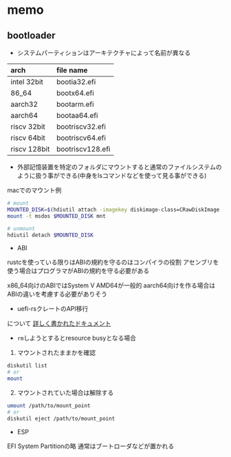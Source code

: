 # memo

## bootloader

- システムパーティションはアーキテクチャによって名前が異なる

| arch         | file name        |
| :----------- | :--------------- |
| intel 32bit  | bootia32.efi     |
| 86_64        | bootx64.efi      |
| aarch32      | bootarm.efi      |
| aarch64      | bootaa64.efi     |
| riscv 32bit  | bootriscv32.efi  |
| riscv 64bit  | bootriscv64.efi  |
| riscv 128bit | bootriscv128.efi |

- 外部記憶装置を特定のフォルダにマウントすると通常のファイルシステムのように扱う事ができる(中身をlsコマンドなどを使って見る事ができる)

macでのマウント例

```sh
# mount
MOUNTED_DISK=$(hdiutil attach -imagekey diskimage-class=CRawDiskImage -nomount ./disk.img)
mount -t msdos $MOUNTED_DISK mnt

# unmount
hdiutil detach $MOUNTED_DISK
```

- ABI

rustcを使っている限りはABIの規約を守るのはコンパイラの役割
アセンブリを使う場合はプログラマがABIの規約を守る必要がある

x86_64向けのABIではSystem V AMD64が一般的
aarch64向けを作る場合はABIの違いを考慮する必要がありそう

- uefi-rsクレートのAPI移行

について [詳しく書かれたドキュメント](https://github.com/rust-osdev/uefi-rs/blob/13c1c2be2b17edd73a9565d89431a9266273f8a8/docs/funcs_migration.md?plain=1#L50)

- `rm`しようとするとresource busyとなる場合

1. マウントされたままかを確認

```sh
diskutil list
# or
mount
```

2. マウントされていた場合は解除する

```sh
umount /path/to/mount_point
# or
diskutil eject /path/to/mount_point
```

- ESP

EFI System Partitionの略
通常はブートローダなどが置かれる
